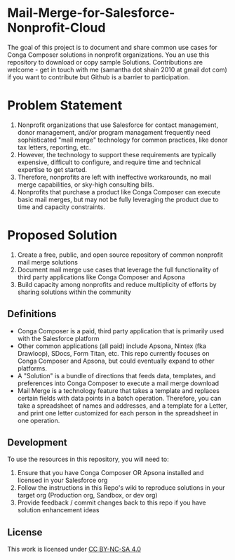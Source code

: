 # Mail-Merge-for-Salesforce-Nonprofit-Cloud

The goal of this project is to document and share common use cases for Conga Composer solutions in nonprofit organizations.  You an use this repository to download or copy sample Solutions.  Contributions are welcome - get in touch with me (samantha dot shain 2010 at gmail dot com) if you want to contribute but Github is a barrier to participation.

# Problem Statement
1. Nonprofit organizations that use Salesforce for contact management, donor management, and/or program managament frequently need sophisticated "mail merge" technology for common practices, like donor tax letters, reporting, etc.
1. However, the technology to support these requirements are typically expensive, difficult to configure, and require time and technical expertise to get started.
1. Therefore, nonprofits are left with ineffective workarounds, no mail merge capabilities, or sky-high consulting bills.
1. Nonprofits that purchase a product like Conga Composer can execute basic mail merges, but may not be fully leveraging the product due to time and capacity constraints.

# Proposed Solution
1. Create a free, public, and open source repository of common nonprofit mail merge solutions
1. Document mail merge use cases that leverage the full functionality of third party applications like Conga Composer and Apsona
1. Build capacity among nonprofits and reduce multiplicity of efforts by sharing solutions within the community

## Definitions
- Conga Composer is a paid, third party application that is primarily used with the Salesforce platform
- Other common applications (all paid) include Apsona, Nintex (fka Drawloop), SDocs, Form Titan, etc.  This repo currently focuses on Conga Composer and Apsona, but could eventually expand to other platforms.
- A "Solution" is a bundle of directions that feeds data, templates, and preferences into Conga Composer to execute a mail merge download
- Mail Merge is a technology feature that takes a template and replaces certain fields with data points in a batch operation.  Therefore, you can take a spreadsheet of names and addresses, and a template for a Letter, and print one letter customized for each person in the spreadsheet in one operation.

## Development

To use the resources in this repository, you will need to:
1. Ensure that you have Conga Composer OR Apsona installed and licensed in your Salesforce org
1. Follow the instructions in this Repo's wiki to reproduce solutions in your target org (Production org, Sandbox, or dev org)
1. Provide feedback / commit changes back to this repo if you have solution enhancement ideas

## License 
This work is licensed under [CC BY-NC-SA 4.0](https://creativecommons.org/licenses/by-nc-sa/4.0/)
